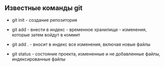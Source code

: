 ## Известные команды git

* git init - создание репозитория

* git add - внести в индекс - временное хранилище - изменения, которые затем войдут в коммит

* git add . - вносит в индекс все изменения, включая новые файлы

* git status - состояние проекта, измененные и не добавленные файлы, индексированные файлы

